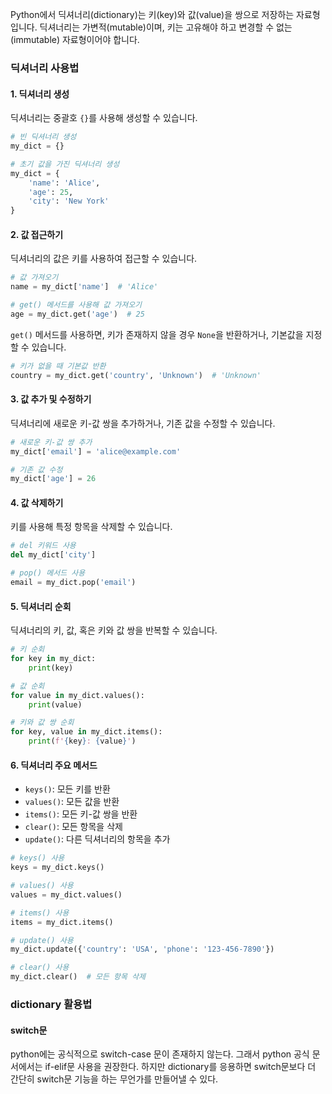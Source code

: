 Python에서 딕셔너리(dictionary)는 키(key)와 값(value)을 쌍으로 저장하는 자료형입니다. 딕셔너리는 가변적(mutable)이며, 키는 고유해야 하고 변경할 수 없는(immutable) 자료형이어야 합니다.

### 딕셔너리 사용법

#### 1. 딕셔너리 생성
딕셔너리는 중괄호 `{}`를 사용해 생성할 수 있습니다.

```python
# 빈 딕셔너리 생성
my_dict = {}

# 초기 값을 가진 딕셔너리 생성
my_dict = {
    'name': 'Alice',
    'age': 25,
    'city': 'New York'
}
```

#### 2. 값 접근하기
딕셔너리의 값은 키를 사용하여 접근할 수 있습니다.

```python
# 값 가져오기
name = my_dict['name']  # 'Alice'

# get() 메서드를 사용해 값 가져오기
age = my_dict.get('age')  # 25
```

`get()` 메서드를 사용하면, 키가 존재하지 않을 경우 `None`을 반환하거나, 기본값을 지정할 수 있습니다.

```python
# 키가 없을 때 기본값 반환
country = my_dict.get('country', 'Unknown')  # 'Unknown'
```

#### 3. 값 추가 및 수정하기
딕셔너리에 새로운 키-값 쌍을 추가하거나, 기존 값을 수정할 수 있습니다.

```python
# 새로운 키-값 쌍 추가
my_dict['email'] = 'alice@example.com'

# 기존 값 수정
my_dict['age'] = 26
```

#### 4. 값 삭제하기
키를 사용해 특정 항목을 삭제할 수 있습니다.

```python
# del 키워드 사용
del my_dict['city']

# pop() 메서드 사용
email = my_dict.pop('email')
```

#### 5. 딕셔너리 순회
딕셔너리의 키, 값, 혹은 키와 값 쌍을 반복할 수 있습니다.

```python
# 키 순회
for key in my_dict:
    print(key)

# 값 순회
for value in my_dict.values():
    print(value)

# 키와 값 쌍 순회
for key, value in my_dict.items():
    print(f'{key}: {value}')
```

#### 6. 딕셔너리 주요 메서드
- `keys()`: 모든 키를 반환
- `values()`: 모든 값을 반환
- `items()`: 모든 키-값 쌍을 반환
- `clear()`: 모든 항목을 삭제
- `update()`: 다른 딕셔너리의 항목을 추가

```python
# keys() 사용
keys = my_dict.keys()

# values() 사용
values = my_dict.values()

# items() 사용
items = my_dict.items()

# update() 사용
my_dict.update({'country': 'USA', 'phone': '123-456-7890'})

# clear() 사용
my_dict.clear()  # 모든 항목 삭제
```


### dictionary 활용법
#### switch문
python에는 공식적으로 switch-case 문이 존재하지 않는다. 그래서 python 공식 문서에서는 if-elif문 사용을 권장한다. 하지만 dictionary를 응용하면 switch문보다 더 간단히 switch문 기능을 하는 무언가를 만들어낼 수 있다.
